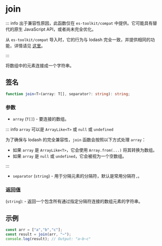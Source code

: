 # join

::: info
出于兼容性原因，此函数仅在 `es-toolkit/compat` 中提供。它可能具有替代的原生 JavaScript API，或者尚未完全优化。

从 `es-toolkit/compat` 导入时，它的行为与 lodash 完全一致，并提供相同的功能，详情请见 [这里](../../../compatibility.md)。

:::

将数组中的元素连接成一个字符串。

## 签名

```typescript
function join<T>(array: T[], separator?: string): string;
```

### 参数

- `array` (`T[]`) - 要连接的数组。

::: info `array` 可以是 `ArrayLike<T>` 或 `null` 或 `undefined`

为了确保与 lodash 的完全兼容性，`join` 函数会按照以下方式处理 `array`：

- 如果 `array` 是 `ArrayLike<T>`，它会使用 `Array.from(...)` 将其转换为数组。
- 如果 `array` 是 `null` 或 `undefined`，它会被视为一个空数组。

:::

- `separator` (`string`) - 用于分隔元素的分隔符，默认是常用分隔符`,`。

### 返回值

(`string`): - 返回一个包含所有通过指定分隔符连接的数组元素的字符串。

## 示例

```typescript
const arr = ["a","b","c"];
const result = join(arr, "~");
console.log(result); // Output: "a~b~c"
```
